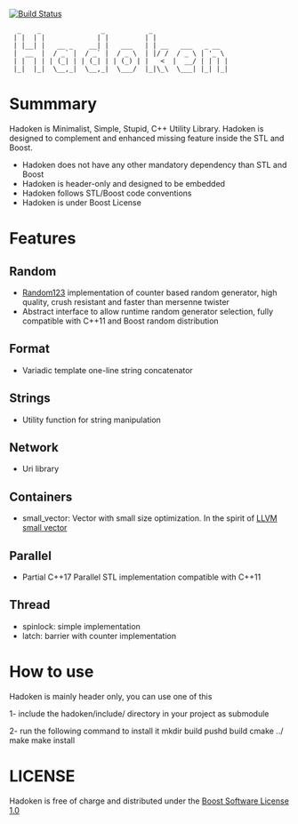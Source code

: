 
[![Build Status](https://travis-ci.org/adevress/hadoken.svg?branch=master)](https://travis-ci.org/adevress/hadoken)


      _    _               _           _                   
     | |  | |             | |         | |                  
     | |__| |   __ _    __| |   ___   | | __   ___   _ __  
     |  __  |  / _` |  / _` |  / _ \  | |/ /  / _ \ | '_ \ 
     | |  | | | (_| | | (_| | | (_) | |   <  |  __/ | | | |
     |_|  |_|  \__,_|  \__,_|  \___/  |_|\_\  \___| |_| |_|
                                                       
                                                       


# Summmary

 Hadoken is Minimalist, Simple, Stupid, C++ Utility Library. Hadoken is designed to complement and enhanced missing feature inside the STL and Boost.

- Hadoken does not have any other mandatory dependency than STL and Boost 
- Hadoken is header-only and designed to be embedded
- Hadoken follows STL/Boost code conventions
- Hadoken is under Boost License

# Features

## Random

 - [Random123](https://www.deshawresearch.com/resources_random123.html) implementation of counter based random generator, high quality, crush resistant and faster than mersenne twister
 - Abstract interface to allow runtime random generator selection, fully compatible with C++11 and Boost random distribution

## Format
 - Variadic template one-line string concatenator

## Strings
 - Utility function for string manipulation

## Network
 - Uri library

## Containers
 - small_vector: Vector with small size optimization. In the spirit of [LLVM small vector](http://llvm.org/doxygen/classllvm_1_1SmallVector.html)

## Parallel
 - Partial C++17 Parallel STL implementation compatible with C++11

## Thread
 - spinlock: simple implementation
 - latch: barrier with counter implementation


# How to use
Hadoken is mainly header only, you can use one of this

1- include the hadoken/include/ directory in your project as submodule

2- run the following command to install it
mkdir build
pushd build
cmake  ../
make
make install


# LICENSE
Hadoken is free of charge and distributed under the [Boost Software License 1.0](https://opensource.org/licenses/BSL-1.0)




